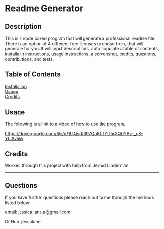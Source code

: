 
  # Readme Generator

  ## Description
  This is a node based program that will generate a professional readme file. There is an option of 4 different free licenses to chose from, that will generate for you. It will input descriptions, auto populate a table of contents, installatin instructions, usage instructions, a screenshot, credits, questions, contributions, and tests.

  ## Table of Contents
  [Installation](#installation)\
  [Usage](#usage)\
  [Credits](#credits)

  ## Usage
  The following is a link to a video of how to use the program.

  https://drive.google.com/file/d/1LtQsdUI97QoKG1YD5rXQQYBy-_nK-YLJ/view
  
  ## Credits
  Worked through this project with help from Jerrod Linderman.

  ---

  ## Questions
  If you have further questions please reach out to me through the methods listed below:

  email: jessica.lane.a@gmail.com

  GitHub: jessalane
  
